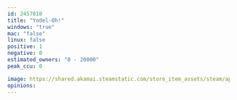 ```yaml
---
id: 2457010
title: "Yodel-Oh!"
windows: "true"
mac: "false"
linux: false
positive: 1
negative: 0
estimated_owners: "0 - 20000"
peak_ccu: 0

image: https://shared.akamai.steamstatic.com/store_item_assets/steam/apps/2457010/header.jpg?t=1704239641
opinions:
---
```

